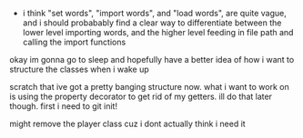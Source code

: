- i think "set words", "import words", and "load words",
are quite vague, and i should probabably find a clear way to differentiate between 
the lower level importing words, and the higher level feeding in file path and calling the import functions


okay im gonna go to sleep and hopefully have a better idea of how i want to structure the classes when i wake up

scratch that ive got a pretty banging structure now. what i want to work on is using the property 
decorator to get rid of my getters. ill do that later though. first i need to git init!

might remove the player class cuz i dont actually think i need it